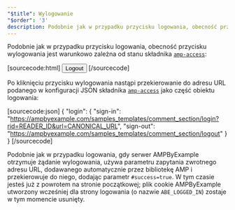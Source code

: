 ```yaml
---
"$title": Wylogowanie
"$order": '3'
description: Podobnie jak w przypadku przycisku logowania, obecność przycisku wylogowania jest warunkowo zależna od stanu składnika amp-access...
---
```


Podobnie jak w przypadku przycisku logowania, obecność przycisku wylogowania jest warunkowo zależna od stanu składnika [`amp-access`](../../../../documentation/components/reference/amp-access.md):

[sourcecode:html]
<button amp-access="loggedIn" amp-access-hide tabindex="0" on="tap:amp-access.login-sign-out" class="button-primary comment-button">Logout</button>
[/sourcecode]

Po kliknięciu przycisku wylogowania nastąpi przekierowanie do adresu URL podanego w konfiguracji JSON składnika [`amp-access`](../../../../documentation/components/reference/amp-access.md) jako część obiektu logowania:

[sourcecode:json]
{
"login": {
  "sign-in": "https://ampbyexample.com/samples_templates/comment_section/login?rid=READER_ID&url=CANONICAL_URL",
  "sign-out": "https://ampbyexample.com/samples_templates/comment_section/logout"
  }
}
[/sourcecode]

Podobnie jak w przypadku logowania, gdy serwer AMPByExample otrzymuje żądanie wylogowania, używa parametru zapytania zwrotnego adresu URL, dodawanego automatycznie przez bibliotekę AMP i przekierowuje do niego, dodając parametr <code>#success=true</code>. W tym czasie jesteś już z powrotem na stronie początkowej; plik cookie AMPByExample utworzony wcześniej dla strony logowania (o nazwie `ABE_LOGGED_IN`) zostaje w tym momencie usunięty.
